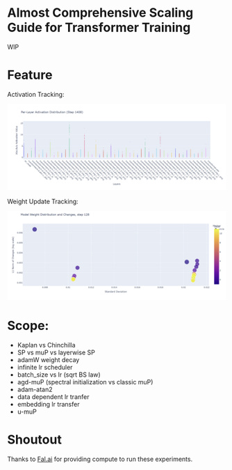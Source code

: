 # Almost Comprehensive Scaling Guide for Transformer Training

WIP

# Feature

Activation Tracking:

![alt text](contents/activation.png)

Weight Update Tracking:

![alt text](contents/weight_shift.png)

# Scope:

* Kaplan vs Chinchilla
* SP vs muP vs layerwise SP
* adamW weight decay
* infinite lr scheduler
* batch_size vs lr (sqrt BS law)
* agd-muP (spectral initialization vs classic muP)
* adam-atan2
* data dependent lr tranfer
* embedding lr transfer
* u-muP

# Shoutout

Thanks to [Fal.ai](https://fal.ai/) for providing compute to run these experiments.

